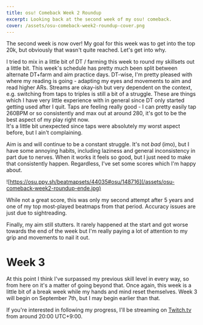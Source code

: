```yaml
---
title: osu! Comeback Week 2 Roundup
excerpt: Looking back at the second week of my osu! comeback.
cover: /assets/osu-comeback-week2-roundup-cover.png
---
```


The second week is now over! My goal for this week was to get into the top 20k, but obviously that wasn't quite reached. Let's get into why.

I tried to mix in a little bit of DT / farming this week to round my skillsets out a little bit. This week's schedule has pretty much been split between alternate DT+farm and aim practice days. DT-wise, I'm pretty pleased with where my reading is going - adapting my eyes and movements to aim and read higher ARs. Streams are okay-ish but very dependent on the context, e.g. switching from taps to triples is still a bit of a struggle. These are things which I have very little experience with in general since DT only started getting used after I quit. Taps are feeling really good - I can pretty easily tap 260BPM or so consistently and max out at around 280, it's got to be the best aspect of my play right now.  
It's a little bit unexpected since taps were absolutely my worst aspect before, but I ain't complaining.

Aim is and will continue to be a constant struggle. It's not _bad_ (imo), but I have some annoying habits, including laziness and general inconsistency in part due to nerves. When it works it feels so good, but I just need to make that consistently happen. Regardless, I've set some scores which I'm happy about.

![https://osu.ppy.sh/beatmapsets/44035#osu/148716](/assets/osu-comeback-week2-roundup-ende.jpg)

While not a great score, this was only my second attempt after 5 years and one of my top most-played beatmaps from that period. Accuracy issues are just due to sightreading.

Finally, my aim still stutters. It rarely happened at the start and got worse towards the end of the week but I'm really paying a lot of attention to my grip and movements to nail it out.

# Week 3

At this point I think I've surpassed my previous skill level in every way, so from here on it's a matter of going beyond that. Once again, this week is a little bit of a break week while my hands and mind reset themselves. Week 3 will begin on September 7th, but I may begin earlier than that.

If you're interested in following my progress, I'll be streaming on [Twitch.tv](https://twitch.tv/raVensc2) from around 20:00 UTC+9:00.
